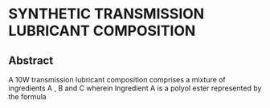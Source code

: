 # SYNTHETIC TRANSMISSION LUBRICANT COMPOSITION

## Abstract
A 10W transmission lubricant composition comprises a mixture of ingredients A , B and C wherein Ingredient A is a polyol ester represented by the formula